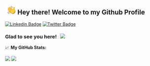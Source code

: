 <img alt="Night Coding" src="https://raw.githubusercontent.com/arjuns2020/arjuns2020/main/Hand%20Wave.gif" width='40' align="left"/><h2>Hey there! Welcome to my Github Profile</h2>
[![Linkedin Badge](https://img.shields.io/badge/-LinkedIn-0e76a8?style=flat-square&logo=Linkedin&logoColor=white)](https://linkedin.com/in/skwolvie)
[![Twitter Badge](https://img.shields.io/badge/-Twitter-00acee?style=flat-square&logo=Twitter&logoColor=white)](https://twitter.com/sachinsks1999)

### Glad to see you here! &nbsp; ![](https://visitor-badge.glitch.me/badge?page_id=skwolvie.skwolvie)
📈 **My GitHub Stats:**

<p>
  <img height="180em" src="https://github-readme-stats.vercel.app/api?username=skwolvie&show_icons=true&hide_border=true&&count_private=true&include_all_commits=true" />
  <img height="180em" src="https://github-readme-stats.vercel.app/api/top-langs/?username=skwolvie&show_icons=true&hide_border=true&layout=compact&langs_count=8"/>
</p>

<!--
**skwolvie/skwolvie** is a ✨ _special_ ✨ repository because its `README.md` (this file) appears on your GitHub profile.

Here are some ideas to get you started:

- 🔭 I’m currently working on ...
- 🌱 I’m currently learning ...
- 👯 I’m looking to collaborate on ...
- 🤔 I’m looking for help with ...
- 💬 Ask me about ...
- 📫 How to reach me: ...
- 😄 Pronouns: ...
- ⚡ Fun fact: ...
-->

